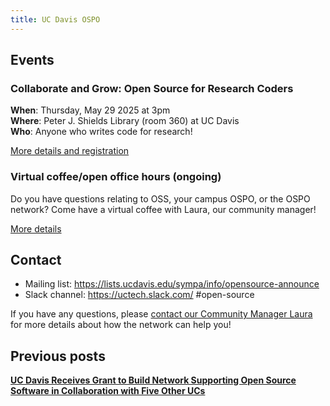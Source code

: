```yaml
---
title: UC Davis OSPO
---
```


## Events

### Collaborate and Grow: Open Source for Research Coders

**When**: Thursday, May 29 2025 at 3pm<br>
**Where**: Peter J. Shields Library (room 360) at UC Davis<br>
**Who**: Anyone who writes code for research!

[More details and registration](https://ucospo.net/events/#collaborate-and-grow-open-source-for-research-coders-davis)

### Virtual coffee/open office hours (ongoing)

Do you have questions relating to OSS, your campus OSPO, or the OSPO network? Come have a virtual coffee with Laura, our community manager!

[More details](https://ucospo.net/events/#virtual-coffeeoffice-hours-ongoing)

## Contact

- Mailing list: https://lists.ucdavis.edu/sympa/info/opensource-announce
- Slack channel: https://uctech.slack.com/ #open-source

If you have any questions, please [contact our Community Manager Laura](mailto:lalangdon@ucdavis.edu) for more details about how the network can help you!

## Previous posts

[**UC Davis Receives Grant to Build Network Supporting Open Source Software in Collaboration with Five Other UCs**](https://library.ucdavis.edu/news/uc-davis-receives-grant-to-build-network-supporting-open-source-software-in-collaboration-with-five-other-ucs/)
